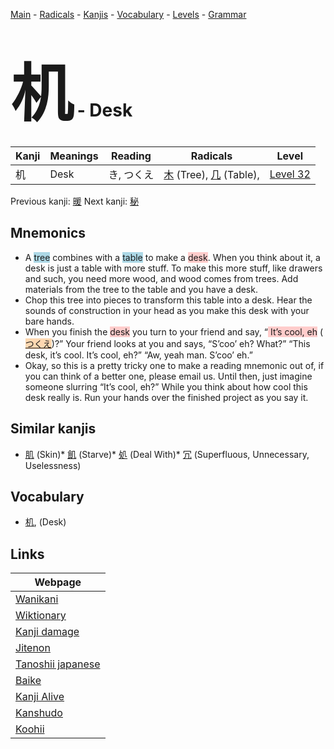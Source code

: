 <style> bigfont {font-size: 100px}</style>
[Main](../index.md) -
[Radicals](../radicals.md) -
[Kanjis](../kanjis.md) -
[Vocabulary](../vocabulary.md) -
[Levels](../levels.md) -
[Grammar](../grammar.md)
# <bigfont> 机</bigfont> - Desk 

| Kanji | Meanings | Reading | Radicals | Level |
| --- | --- | --- | --- | --- |
| 机 | Desk | き, つくえ | [木](../radicals/木.md) (Tree), [几](../radicals/几.md) (Table),  | [Level 32](../levels/wk_level32.md) |

Previous kanji: [暖](暖.md) Next kanji: [秘](秘.md) 

## Mnemonics
 * A <span style="background-color:#ADD8E6"> tree</span> combines with a <span style="background-color:#ADD8E6"> table</span> to make a <span style="background-color:#ffcccb"> desk</span>. When you think about it, a desk is just a table with more stuff. To make this more stuff, like drawers and such, you need more wood, and wood comes from trees. Add materials from the tree to the table and you have a desk.
* Chop this tree into pieces to transform this table into a desk. Hear the sounds of construction in your head as you make this desk with your bare hands.
* When you finish the <span style="background-color:#ffcccb"> desk</span> you turn to your friend and say, “<span style="background-color:#ffcccb"> It’s cool, eh</span> (<span style="background-color:#fed8b1"> [つくえ](https://jisho.org/search/つくえ)</span>)?” Your friend looks at you and says, “S’coo’ eh? What?” “This desk, it’s cool. It’s cool, eh?” “Aw, yeah man. S’coo’ eh.”
* Okay, so this is a pretty tricky one to make a reading mnemonic out of, if you can think of a better one, please email us. Until then, just imagine someone slurring “It’s cool, eh?” While you think about how cool this desk really is. Run your hands over the finished project as you say it.


## Similar kanjis
 * [肌](肌.md) (Skin)* [飢](飢.md) (Starve)* [処](処.md) (Deal With)* [冗](冗.md) (Superfluous, Unnecessary, Uselessness)


## Vocabulary
 * [机](../vocabulary/机.md), (Desk)



## Links 

| Webpage |
| --- |
| [Wanikani          ](https://www.wanikani.com/kanji/机) |
| [Wiktionary        ](https://en.wiktionary.org/wiki/机) |
| [Kanji damage      ](http://www.kanjidamage.com/kanji/search?utf8=✓&q=机) |
| [Jitenon           ](https://jitenon.com/kanji/机) |
| [Tanoshii japanese ](https://www.tanoshiijapanese.com/dictionary/kanji.cfm?k=机) |
| [Baike             ](https://baike.baidu.com/item/机) |
| [Kanji Alive       ](https://app.kanjialive.com/机) |
| [Kanshudo          ](https://www.kanshudo.com/searchmn?q=机) |
| [Koohii            ](https://kanji.koohii.com/study/kanji/机) |
